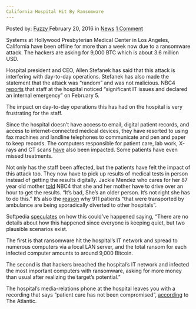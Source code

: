 ```yaml
---
California Hospital Hit By Ransomware
---
```

<article class="post-listing post-13271 post type-post status-publish format-standard hentry category-news tag-california tag-hit tag-hospital tag-ransomware">
    <div class="post-inner">
        <span>Posted by: <a href="https://www.deepdotweb.com/author/fuzzy/" title="">Fuzzy </a></span>
    <span>February 20, 2016</span>
    <span>in <a href="https://www.deepdotweb.com/category/news/" rel="category tag">News</a></span>
    <span><a href="https://www.deepdotweb.com/2016/02/20/california-hospital-hit-by-ransomware/#comments">1 Comment</a></span>
    </p>
    <div class="clear"></div>
    <div class="entry">
    <p>Systems at Hollywood Presbyterian Medical Center in Los Angeles, California have been offline for more than a week now due to a ransomware attack. The hackers are asking for 9,000 BTC which is about 3.6 million USD.</p>
    <p>Hospital president and CEO, Allen Stefanek has said that this attack is interfering with day-to-day operations. Stefanek has also made the statement that the attack was &#8220;random&#8221; and was not malicious. NBC4 <a href="http://www.nbclosangeles.com/news/local/Hollywood-Hospital-Victim-of-Cyber-Attack-368574071.html">reports</a> that staff at the hospital noticed “significant IT issues and declared an internal emergency” on February 5.</p>
    <p>The impact on day-to-day operations this has had on the hospital is very frustrating for the staff.</p>
    <p>Since the hospital doesn&#8217;t have access to email, digital patient records, and access to internet-connected medical devices, they have resorted to using fax machines and landline telephones to communicate and pen and paper to keep records. The computers responsible for patient care, lab work, X-rays and CT scans <a href="http://www.nbclosangeles.com/news/local/Hollywood-Hospital-Victim-of-Cyber-Attack-368574071.html">have</a> also been impacted. Some patients have even missed treatments.</p>
    <p>Not only has the staff been affected, but the patients have felt the impact of this attack too. They now have to pick up results of medical tests in person instead of getting the results digitally. Jackie Mendez who cares for her 87 year old mother <a href="http://www.nbclosangeles.com/news/local/FBI-LAPD-Investigating-Hollywood-Hospital-Cyber-Attack-368703121.html">told</a> NBC4 that she and her mother have to drive over an hour to get the results. “It&#8217;s bad, She&#8217;s an older person. It&#8217;s not right she has to do this.” It&#8217;s also the <a href="http://www.nbclosangeles.com/news/local/FBI-LAPD-Investigating-Hollywood-Hospital-Cyber-Attack-368703121.html">reason</a> why 911 patients “that were transported by ambulance are being sporadically diverted to other hospitals”.</p>
    <p>Softpedia <a href="http://news.softpedia.com/news/hackers-demand-3-6-million-from-hollywood-hospital-following-cyber-attack-500408.shtml">speculates</a> on how this could&#8217;ve happened saying, “There are no details about how this happened since everyone is keeping quiet, but two plausible scenarios exist.</p>
    <p>The first is that ransomware hit the hospital&#8217;s IT network and spread to numerous computers via a local LAN server, and the total ransom for each infected computer amounts to around 9,000 Bitcoin.</p>
    <p>The second is that hackers breached the hospital&#8217;s IT network and infected the most important computers with ransomware, asking for more money than usual after realizing the target&#8217;s potential.”</p>
    <p>The hospital&#8217;s media-relations phone at the hospital leaves you with a recording that says “patient care has not been compromised”, <a href="http://www.theatlantic.com/technology/archive/2016/02/hackers-are-holding-a-hospitals-patient-data-ransom/463008/">according</a> to The Atlantic.</p>
    </div>
    <span style="display:none"><a href="https://www.deepdotweb.com/tag/california/" rel="tag">california</a> <a href="https://www.deepdotweb.com/tag/hit/" rel="tag">hit</a> <a href="https://www.deepdotweb.com/tag/hospital/" rel="tag">hospital</a> <a href="https://www.deepdotweb.com/tag/ransomware/" rel="tag">ransomware</a></span> <span style="display:none" class="updated">2016-02-20</span>
    <div style="display:none" class="vcard author" itemprop="author" itemscope itemtype="http://schema.org/Person"><strong class="fn" itemprop="name"><a href="https://www.deepdotweb.com/author/fuzzy/" title="Posts by Fuzzy" rel="author">Fuzzy</a></strong></div>
    </div>
</article>

